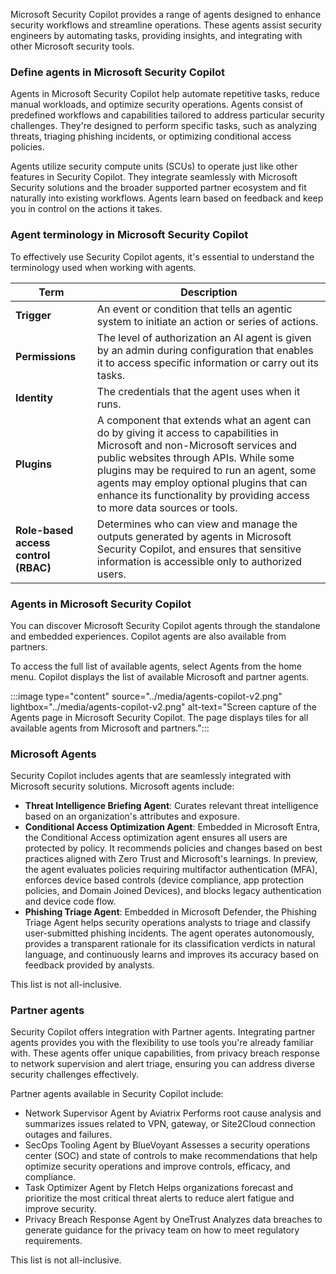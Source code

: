 Microsoft Security Copilot provides a range of agents designed to enhance security workflows and streamline operations. These agents assist security engineers by automating tasks, providing insights, and integrating with other Microsoft security tools.

### Define agents in Microsoft Security Copilot

Agents in Microsoft Security Copilot help automate repetitive tasks, reduce manual workloads, and optimize security operations. Agents consist of predefined workflows and capabilities tailored to address particular security challenges. They're designed to perform specific tasks, such as analyzing threats, triaging phishing incidents, or optimizing conditional access policies.

Agents utilize security compute units (SCUs) to operate just like other features in Security Copilot. They integrate seamlessly with Microsoft Security solutions and the broader supported partner ecosystem and fit naturally into existing workflows. Agents learn based on feedback and keep you in control on the actions it takes.

### Agent terminology in Microsoft Security Copilot

To effectively use Security Copilot agents, it's essential to understand the terminology used when working with agents.

| Term         | Description |
|--------------|-------------|
| **Trigger**  | An event or condition that tells an agentic system to initiate an action or series of actions. |
| **Permissions** | The level of authorization an AI agent is given by an admin during configuration that enables it to access specific information or carry out its tasks. |
| **Identity** | The credentials that the agent uses when it runs. |
| **Plugins**  | A component that extends what an agent can do by giving it access to capabilities in Microsoft and non-Microsoft services and public websites through APIs. While some plugins may be required to run an agent, some agents may employ optional plugins that can enhance its functionality by providing access to more data sources or tools.|
| **Role-based access control (RBAC)** | Determines who can view and manage the outputs generated by agents in Microsoft Security Copilot, and ensures that sensitive information is accessible only to authorized users. |

### Agents in Microsoft Security Copilot

You can discover Microsoft Security Copilot agents through the standalone and embedded experiences. Copilot agents are also available from partners.

To access the full list of available agents, select Agents from the home menu. Copilot displays the list of available Microsoft and partner agents.

:::image type="content" source="../media/agents-copilot-v2.png" lightbox="../media/agents-copilot-v2.png"  alt-text="Screen capture of the Agents page in Microsoft Security Copilot. The page displays tiles for all available agents from Microsoft and partners.":::

### Microsoft Agents

Security Copilot includes agents that are seamlessly integrated with Microsoft security solutions. Microsoft agents include:

- **Threat Intelligence Briefing Agent**: Curates relevant threat intelligence based on an organization's attributes and exposure.
- **Conditional Access Optimization Agent**: Embedded in Microsoft Entra, the  Conditional Access optimization agent ensures all users are protected by policy. It recommends policies and changes based on best practices aligned with Zero Trust and Microsoft's learnings. In preview, the agent evaluates policies requiring multifactor authentication (MFA), enforces device based controls (device compliance, app protection policies, and Domain Joined Devices), and blocks legacy authentication and device code flow.
- **Phishing Triage Agent**: Embedded in Microsoft Defender, the Phishing Triage Agent helps security operations analysts to triage and classify user-submitted phishing incidents. The agent operates autonomously, provides a transparent rationale for its classification verdicts in natural language, and continuously learns and improves its accuracy based on feedback provided by analysts.

This list is not all-inclusive.

### Partner agents

Security Copilot offers integration with Partner agents. Integrating partner agents provides you with the flexibility to use tools you're already familiar with. These agents offer unique capabilities, from privacy breach response to network supervision and alert triage, ensuring you can address diverse security challenges effectively.

Partner agents available in Security Copilot include:

- Network Supervisor Agent by Aviatrix
Performs root cause analysis and summarizes issues related to VPN, gateway, or Site2Cloud connection outages and failures.
- SecOps Tooling Agent by BlueVoyant
Assesses a security operations center (SOC) and state of controls to make recommendations that help optimize security operations and improve controls, efficacy, and compliance.
- Task Optimizer Agent by Fletch
Helps organizations forecast and prioritize the most critical threat alerts to reduce alert fatigue and improve security.
- Privacy Breach Response Agent by OneTrust
Analyzes data breaches to generate guidance for the privacy team on how to meet regulatory requirements.

This list is not all-inclusive.
